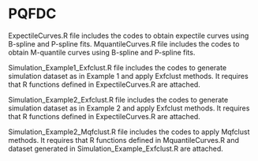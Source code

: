 # PQFDC

ExpectileCurves.R file includes the codes to obtain expectile curves using B-spline and P-spline fits. 
MquantileCurves.R file includes the codes to obtain M-quantile curves using B-spline and P-spline fits. 

Simulation_Example1_Exfclust.R file includes the codes to generate simulation dataset as in Example 1 and apply Exfclust methods. It requires that R functions defined in ExpectileCurves.R are attached. 

Simulation_Example2_Exfclust.R file includes the codes to generate simulation dataset as in Example 2 and apply Exfclust methods. It requires that R functions defined in ExpectileCurves.R are attached. 

Simulation_Example2_Mqfclust.R file includes the codes to apply Mqfclust methods. It requires that R functions defined in MquantileCurves.R and dataset generated in Simulation_Example_Exfclust.R are attached. 
